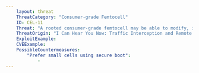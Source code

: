 ```yaml
---
    layout: threat
    ThreatCategory: "Consumer-grade Femtocell"
    ID: CEL-11
    Threat: "A rooted consumer-grade femtocell may be able to modify, insert,  and eavesdrop on user traffic."
    ThreatOrigin: "I Can Hear You Now: Traffic Interception and Remote Mobile Phone Cloning with a Compromised CDMA Femtocell [^180]"
    ExploitExample:
    CVEExample:
    PossibleCountermeasures:
        "Prefer small cells using secure boot":
            - 
---
```

